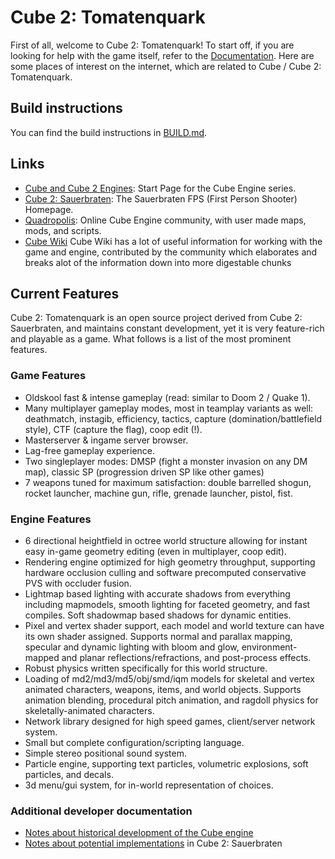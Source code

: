# Cube 2: Tomatenquark

First of all, welcome to Cube 2: Tomatenquark! To start off, if you are looking for help with the game itself, refer to the [Documentation](https://tomatenquark.org). Here are some places of interest on the internet, which are related to Cube / Cube 2: Tomatenquark.

## Build instructions

You can find the build instructions in [BUILD.md](./BUILD.md).

## Links

- [Cube and Cube 2 Engines](http://cubeengine.com/): Start Page for the Cube Engine series.
- [Cube 2: Sauerbraten](http://sauerbraten.org): The Sauerbraten FPS (First Person Shooter) Homepage.
- [Quadropolis](http://quadropolis.us/): Online Cube Engine community, with user made maps, mods, and scripts.
- [Cube Wiki](http://cubeengine.com/wiki/Main_Page) Cube Wiki has a lot of useful information for working with the game and engine, contributed by the community which elaborates and breaks alot of the information down into more digestable chunks

## Current Features

Cube 2: Tomatenquark is an open source project derived from Cube 2: Sauerbraten, and maintains constant development, yet it is very feature-rich and playable as a game. What follows is a list of the most prominent features.

### Game Features

- Oldskool fast & intense gameplay (read: similar to Doom 2 / Quake 1).
- Many multiplayer gameplay modes, most in teamplay variants as well: deathmatch, instagib, efficiency, tactics, capture (domination/battlefield style), CTF (capture the flag), coop edit (!).
- Masterserver & ingame server browser.
- Lag-free gameplay experience.
- Two singleplayer modes: DMSP (fight a monster invasion on any DM map), classic SP (progression driven SP like other games)
- 7 weapons tuned for maximum satisfaction: double barrelled shogun, rocket launcher, machine gun, rifle, grenade launcher, pistol, fist.

### Engine Features

- 6 directional heightfield in octree world structure allowing for instant easy in-game geometry editing (even in multiplayer, coop edit).
- Rendering engine optimized for high geometry throughput, supporting hardware occlusion culling and software precomputed conservative PVS with occluder fusion.
- Lightmap based lighting with accurate shadows from everything including mapmodels, smooth lighting for faceted geometry, and fast compiles. Soft shadowmap based shadows for dynamic entities.
- Pixel and vertex shader support, each model and world texture can have its own shader assigned. Supports normal and parallax mapping, specular and dynamic lighting with bloom and glow, environment-mapped and planar reflections/refractions, and post-process effects.
- Robust physics written specifically for this world structure.
- Loading of md2/md3/md5/obj/smd/iqm models for skeletal and vertex animated characters, weapons, items, and world objects. Supports animation blending, procedural pitch animation, and ragdoll physics for skeletally-animated characters.
- Network library designed for high speed games, client/server network system.
- Small but complete configuration/scripting language.
- Simple stereo positional sound system.
- Particle engine, supporting text particles, volumetric explosions, soft particles, and decals.
- 3d menu/gui system, for in-world representation of choices.

### Additional developer documentation

- [Notes about historical development of the Cube engine](http://svn.code.sf.net/p/sauerbraten/code/docs/dev/readme_developer.txt)
- [Notes about potential implementations](http://svn.code.sf.net/p/sauerbraten/code/docs/dev/wikistuff.html) in Cube 2: Sauerbraten
